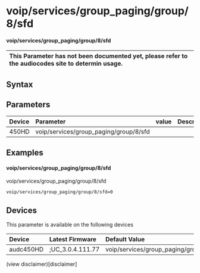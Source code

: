 ﻿---
description: voip/services/group_paging/group/8/sfd
search: false
---

# voip/services/group_paging/group/8/sfd

#### voip/services/group_paging/group/8/sfd


| This Parameter has not been documented yet, please refer to the audiocodes site to determin usage.  | 
| :--- |

## Syntax

## Parameters
|Device|Parameter|value|Description|
|:---|:---|:---|:---|
| 450HD | voip/services/group_paging/group/8/sfd |  |  |

## Examples
#### voip/services/group_paging/group/8/sfd

voip/services/group_paging/group/8/sfd

```
voip/services/group_paging/group/8/sfd=0
```

## Devices
This parameter is available on the following devices

| Device | Latest Firmware | Default Value |
|:---|:---|:---|
| audc450HD | ;UC_3.0.4.111.77 | voip/services/group_paging/group/8/sfd=0 

(view disclaimer)[disclaimer]
